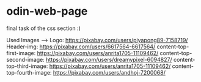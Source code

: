 # odin-web-page
final task of the css section :)

Used Images -->
Logo: https://pixabay.com/users/piyapong89-7158719/
Header-img: https://pixabay.com/users/6617564-6617564/
content-top-first-image: https://pixabay.com/users/anrita1705-11109462/
content-top-second-image: https://pixabay.com/users/dreamypixel-6094827/
content-top-third-image: https://pixabay.com/users/anrita1705-11109462/
content-top-fourth-image: https://pixabay.com/users/andhoj-7200068/